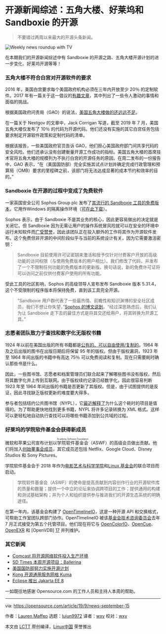 [#]: collector: (lujun9972)
[#]: translator: (wxy)
[#]: reviewer: (wxy)
[#]: publisher: (wxy)
[#]: url: (https://linux.cn/article-11351-1.html)
[#]: subject: (Sandboxie's path to open source, update on the Pentagon's open source initiative, open source in Hollywood, and more)
[#]: via: (https://opensource.com/article/19/9/news-september-15)
[#]: author: (Lauren Maffeo https://opensource.com/users/lmaffeo)

开源新闻综述：五角大楼、好莱坞和 Sandboxie 的开源
======

> 不要错过两周以来最大的开源头条新闻。

![Weekly news roundup with TV][1]

在本期我们的开源新闻综述中有 Sandboxie 的开源之路、五角大楼开源计划的进一步变化、好莱坞开源等等！

### 五角大楼不符合白宫对开源软件的要求

2016 年，美国白宫要求每个美国政府机构必须在三年内开放至少 20％ 的定制软件。2017 年有一篇关于这一倡议的[有趣文章][5]，其中列出了一些令人激动的事情和面临的挑战。

根据美国政府问责局（GAO）的说法，[美国五角大楼做的还远远不足][6]。

在一篇关于 Nextgov 的文章中，Jack Corrigan 写道，截至 2019 年 7 月，美国五角大楼仅发布了 10％ 的代码为开源代码。他们还没有实施的其它白宫任务包括要求制定开源软件政策和定制代码的清单。

根据该报告，一些美国政府官员告诉 GAO，他们担心美国政府部门间共享代码的安全风险。他们还承认没有创建衡量开源工作成功的指标。美国五角大楼的首席技术官将五角大楼的规模列为不执行白宫的开源任务的原因。在周二发布的一份报告中，GAO 表示，“在（美国国防部）完全实施其试点计划并确定完成行政管理和预算局（OMB）要求的里程碑之前，该部门将无法达成显著的成本节约和效率的目的。”

### Sandboxie 在开源的过程中变成了免费软件

一家英国安全公司 Sophos Group plc 发布了[其流行的 Sandboxie 工具的免费版本][2]，它用作Windows 的隔离操作环境（[可在此下载][2]）。

Sophos 表示，由于 Sandboxie 不是其业务的核心，因此更容易做出的决定就是关闭它。但 Sandboxie 因为无需让用户的操作系统冒风险就可以在安全的环境中运行未知软件而[广受赞誉][3]，因此该团队正在投入额外的工作将其作为开源软件发布。这个免费但非开源的中间阶段似乎与当前的系统设计有关，因为它需要激活密钥：

> Sandboxie 目前使用许可证密钥来激活和授予仅针对付费客户开放的高级功能的访问权限（与使用免费版本的用户相比）。我们修改了代码，并发布了一个不限制任何功能的免费版本的更新版。换句话说，新的免费许可证将可以访问之前仅供付费客户使用的所有功能。

受此工具的社区影响，Sophos 的高级领导人宣布发布 Sandboxie 版本 5.31.4，这个不受限制的程序版本将保持免费，直到该工具完全开源。

> “Sandboxie 用户群代表了一些最热情、前瞻性和知识渊博的安全社区成员，我们不想让你失望，”[Sophos 的博文说到][4]。“经过深思熟虑后，我们认为让 Sandboxie 走下去的最佳方式是将其交还给用户，将其转换为开源工具。”

### 志愿者团队致力于查找和数字化无版权书籍

1924 年以前在美国出版的所有书籍都是[公有的、可以自由使用/复制的][7]。1964 年及之后出版的图书在出版日期后将保留 95 年的版权。但由于版权漏洞，1923 年至 1964 年间出版的书籍中有高达 75％ 可以免费阅读和复制。现在只需要耗时确认那些书是什么。

因此，一些图书馆、志愿者和档案管理员们联合起来了解哪些图书没有版权，然后将其数字化并上传到互联网。由于版权续约记录已经数字化，因此很容易判断 1923 年至 1964 年间出版的书籍是否更新了其版权。但是，由于试图提供的是反证，因此寻找缺乏版权更新的难度要大得多。

参与者包括纽约公共图书馆（NYPL），它[最近解释了][8]为什么这个耗时的项目是值得的。为了帮助更快地找到更多书籍，NYPL 将许多记录转换为 XML 格式。这样可以更轻松地自动执行查找可以将哪些书籍添加到公共域的过程。

### 好莱坞的学院软件基金会获得新成员

微软和苹果公司宣布计划以<ruby>学院软件基金会<rt>Academy Software Foundation</rt></ruby>（ASWF）的高级会员做出贡献。他们将加入[创始董事会成员][9]，其它成员还包括 Netflix、Google Cloud、Disney Studios 和 Sony Pictures。

学院软件基金会于 2018 年作为[电影艺术与科学学院][10]和[Linux 基金会][11]的联合项目而启动。

> 学院软件基金会（ASWF）的使命是提高贡献到内容创作行业的开源软件库的质量和数量；提供一个中立的论坛来协调跨项目的工作；提供通用的构建和测试基础架构；并为个人和组织提供参与推进我们的开源生态系统的明确途径。

在第一年内，该基金会构建了 [OpenTimelineIO][12]，这是一种开源 API 和交换格式，可帮助工作室团队跨部门协作。OpenTImelineIO 被该[基金会技术咨询委员会][13]去年 7 月正式接受为第五个托管项目。他们现在将它与 [OpenColorIO][14]、[OpenCue][15]、[OpenEXR][16] 和 [OpenVDB] [17] 并列维护。

### 其它新闻

* [Comcast 将开源网络软件投入生产环境][18]
* [SD Times 本周开源项目：Ballerina][19]
* [美国国防部努力实施开源计划][20]
* [Kong 开源通用服务网格 Kuma][21]
* [Eclipse 推出 Jakarta EE 8][22]

一如既往地感谢 Opensource.com 的工作人员和主持人本周的帮助。

--------------------------------------------------------------------------------

via: https://opensource.com/article/19/9/news-september-15

作者：[Lauren Maffeo][a]
选题：[lujun9972][b]
译者：[wxy](https://github.com/wxy)
校对：[wxy](https://github.com/wxy)

本文由 [LCTT](https://github.com/LCTT/TranslateProject) 原创编译，[Linux中国](https://linux.cn/) 荣誉推出

[a]: https://opensource.com/users/lmaffeo
[b]: https://github.com/lujun9972
[1]: https://opensource.com/sites/default/files/styles/image-full-size/public/lead-images/weekly_news_roundup_tv.png?itok=B6PM4S1i (Weekly news roundup with TV)
[2]: https://www.sandboxie.com/DownloadSandboxie
[3]: https://betanews.com/2019/09/13/sandboxie-free-open-source/
[4]: https://community.sophos.com/products/sandboxie/f/forum/115109/major-sandboxie-news-sandboxie-is-now-a-free-tool-with-plans-to-transition-it-to-an-open-source-tool/414522
[5]: https://medium.com/@DefenseDigitalService/code-mil-an-open-source-initiative-at-the-pentagon-5ae4986b79bc
[6]: https://www.nextgov.com/analytics-data/2019/09/pentagon-needs-make-more-software-open-source-watchdog-says/159832/
[7]: https://www.vice.com/en_us/article/a3534j/libraries-and-archivists-are-scanning-and-uploading-books-that-are-secretly-in-the-public-domain
[8]: https://www.nypl.org/blog/2019/09/01/historical-copyright-records-transparency
[9]: https://variety.com/2019/digital/news/microsoft-apple-academy-software-foundation-1203334675/
[10]: https://www.oscars.org/
[11]: http://www.linuxfoundation.org/
[12]: https://github.com/PixarAnimationStudios/OpenTimelineIO
[13]: https://www.linuxfoundation.org/press-release/2019/07/opentimelineio-joins-aswf/
[14]: https://opencolorio.org/
[15]: https://www.opencue.io/
[16]: https://www.openexr.com/
[17]: https://www.openvdb.org/
[18]: https://www.fiercetelecom.com/operators/comcast-puts-open-source-networking-software-into-production
[19]: https://sdtimes.com/os/sd-times-open-source-project-of-the-week-ballerina/
[20]: https://www.fedscoop.com/open-source-software-dod-struggles/
[21]: https://sdtimes.com/micro/kong-open-sources-universal-service-mesh-kuma/
[22]: https://devclass.com/2019/09/11/hey-were-open-source-again-eclipse-unveils-jakarta-ee-8/
